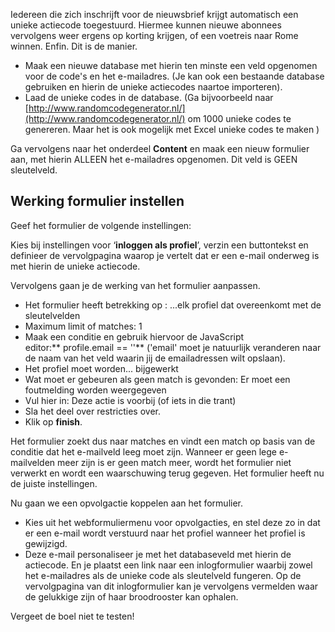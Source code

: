 Iedereen die zich inschrijft voor de nieuwsbrief krijgt automatisch een
unieke actiecode toegestuurd. Hiermee kunnen nieuwe abonnees vervolgens
weer ergens op korting krijgen, of een voetreis naar Rome winnen. Enfin.
Dit is de manier. 

-   Maak een nieuwe database met hierin ten minste een veld opgenomen
    voor de code's en het e-mailadres. (Je kan ook een bestaande
    database gebruiken en hierin de unieke actiecodes naartoe
    importeren).
-   Laad de unieke codes in de database. (Ga bijvoorbeeld naar
    [http://www.randomcodegenerator.nl/](http://www.randomcodegenerator.nl/)
    om 1000 unieke codes te genereren. Maar het is ook mogelijk met
    Excel unieke codes te maken )

Ga vervolgens naar het onderdeel **Content** en maak een nieuw formulier
aan, met hierin ALLEEN het e-mailadres opgenomen. Dit veld is GEEN
sleutelveld.

## Werking formulier instellen

Geef het formulier de volgende instellingen:

Kies bij instellingen voor ‘**inloggen als profiel**’, verzin een
buttontekst en definieer de vervolgpagina waarop je vertelt dat er een
e-mail onderweg is met hierin de unieke actiecode. 

Vervolgens gaan je de werking van het formulier aanpassen.

-   Het formulier heeft betrekking op : ...elk profiel dat overeenkomt
    met de sleutelvelden
-   Maximum limit of matches: 1
-   Maak een conditie en gebruik hiervoor de JavaScript
    editor:** profile.email == ''** ('email' moet je natuurlijk
    veranderen naar de naam van het veld waarin jij de emailadressen
    wilt opslaan).
-   Het profiel moet worden... bijgewerkt
-   Wat moet er gebeuren als geen match is gevonden: Er moet een
    foutmelding worden weergegeven
-   Vul hier in: Deze actie is voorbij (of iets in die trant)
-   Sla het deel over restricties over.
-   Klik op **finish**.

Het formulier zoekt dus naar matches en vindt een match op basis van de
conditie dat het e-mailveld leeg moet zijn. Wanneer er geen lege
e-mailvelden meer zijn is er geen match meer, wordt het formulier niet
verwerkt en wordt een waarschuwing terug gegeven. Het formulier heeft nu
de juiste instellingen.

Nu gaan we een opvolgactie koppelen aan het formulier.

-   Kies uit het webformuliermenu voor opvolgacties, en stel deze zo in
    dat er een e-mail wordt verstuurd naar het profiel wanneer het
    profiel is gewijzigd. 
-   Deze e-mail personaliseer je met het databaseveld met hierin de
    actiecode. En je plaatst een link naar een inlogformulier waarbij
    zowel het e-mailadres als de unieke code als sleutelveld fungeren.
    Op de vervolgpagina van dit inlogformulier kan je vervolgens
    vermelden waar de gelukkige zijn of haar broodrooster kan ophalen. 

Vergeet de boel niet te testen!
